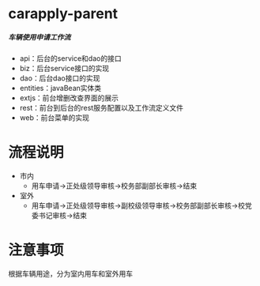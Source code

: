 # carapply-parent

##### 车辆使用申请工作流
  * api：后台的service和dao的接口
  * biz：后台service接口的实现
  * dao：后台dao接口的实现
  * entities：javaBean实体类
  * extjs：前台增删改查界面的展示
  * rest：前台到后台的rest服务配置以及工作流定义文件
  * web：前台菜单的实现

# 流程说明
  * 市内
    * 用车申请->正处级领导审核->校务部副部长审核->结束
  * 室外
    * 用车申请->正处级领导审核->副校级领导审核->校务部副部长审核->校党委书记审核->结束
# 注意事项
  根据车辆用途，分为室内用车和室外用车